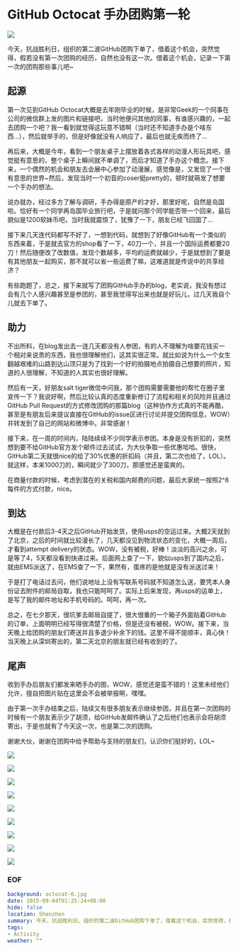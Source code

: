 GitHub Octocat 手办团购第一轮
===
![](https://cdn.shopify.com/s/files/1/0051/4802/products/mona-1_1024x1024.jpg?v=1422555084)

今天，抗战胜利日，组织的第二波GitHub团购下单了，借着这个机会，突然觉得，假若没有第一次团购的经历，自然也没有这一次。借着这个机会，记录一下第一次的团购那些事儿吧~

## 起源
第一次见到GitHub Octocat大概是去年刚毕业的时候，是非常Geek的一个同事在公司的微信群上发的图片和链接吧，当时他便问其他的同事，有谁感兴趣的，一起去团购一个吧？我一看到就觉得这玩意不错啊（当时还不知道手办是个啥东西...），然后就举手的，但是好像就没有人响应了，最后也就无疾而终了...

再后来，大概是今年，看到一个朋友桌子上摆放着各式各样的动漫人形玩具吧，感觉挺有意思的，整个桌子上瞬间就不单调了，而后才知道了手办这个概念。接下来，一个偶然的机会和朋友去会展中心参加了动漫展，感觉像是，又发现了一个很有意思的世界~然后，发现当时一个初音的coser挺pretty的，顿时就萌发了想要一个手办的想法。

说办就办，经过多方了解与调研，手办得是原产的才好，那里好呢，自然是岛国啦。恰好有一个同学再岛国毕业旅行吧，于是就问那个同学能否带一个回来，最后貌似是1200软妹币吧，当时我就震惊了，犹豫了一下，朋友已经飞回国了...

接下来几天连代码都写不好了，一想到代码，就想到了好像GitHub有一个类似的东西来着，于是就去官方的shop看了一下，40刀一个，并且一个国际运费都要20刀！然后随便改了改数值，发现个数越多，平均的运费就越少，于是就想到了要是有其他朋友一起购买，那不就可以省一些运费了嘛，这难道就是传说中的共享经济？

有些跑题了，总之，接下来就写了团购GitHub手办的blog，老实说，我没有想过会有几个人感兴趣甚至是参团的，甚至我觉得写出来也就是好玩儿，过几天我自个儿就去下单了。

## 助力
不出所料，在blog发出去一连几天都没有人参团，有的人不理解为啥要花钱买一个相对来说贵的东西，我也很理解他们，这其实很正常。就比如说为什么一个女生翻越艰难的山路到达山顶只是为了找到一个好的拍摄地点拍摄自己想要的照片，知道的人很理解，不知道的人其实也很好理解。

然后有一天，好朋友salt tiger微信中问我，那个团购需要需要他的帮忙在圈子里宣传一下？我说好啊，然后比较认真的态度重新修订了流程和相关的风险并且通过GitHub Pull Request的方式修改团购的那篇blog（这种协作方式真的不能再酷，甚至是有朋友后来提议直接在GitHub的issue区进行讨论并提交团购信息，WOW）并转发到了自己的网站和微博中。非常感谢！

接下来，在一周的时间内，陆陆续续不少同学表示参团。本身是没有折扣的，突然想到要不给GitHub官方发个邮件过去试试，为大伙争取一些优惠哈哈。很快，GitHub第二天就很nice的给了30%优惠的折扣码（并且，第二次也给了，LOL）。就这样，本来1000刀的，瞬间就少了300刀，那感觉还是蛮爽的。

在商量付款的时候，考虑到潜在的关税和国内邮费的问题，最后大家统一按照2^8每件的方式付款，nice。

## 到达
大概是在付款后3-4天之后GitHub开始发货，使用usps的空运过来。大概2天就到了北京，之后的时间就比较漫长了，几天都没见到物流状态的变化，大概一周后，才看到attempt delivery的状态。WOW，没有被税，好棒！淡淡的高兴之余，可是等了4，5天都没看到快递过来。后面网上查了一下，貌似usps到了国内之后，就由EMS派送了，在EMS查了一下，果然有，蛋疼的是他就是没有派送过来！

于是打了电话过去问，他们说地址上没有写联系号码就不知道怎么送，要凭本人身份证去附件的邮局自取，我也只能呵呵了。实际上后来发现，再usps的运单上，是写了我的邮件地址和手机号码的。呵呵，再一次。

总之，在七夕那天，很坑爹去邮局自提了，很大很重的一个箱子外面贴着GitHub的订单，上面明明已经写得很清楚了价格，但是还没有被税，WOW。接下来，当天晚上给团购的朋友们寄送并且多退少补余下的钱。这里不得不提顺丰，真心快！当天晚上从深圳寄出的，第二天北京的朋友就已经有收到的了。

## 尾声
收到手办后朋友们都发来晒手办的图，WOW，感觉还是蛮不错的！这里未经他们允许，擅自把图片贴在这里会不会被举报啊，嘿嘿。

由于第一次手办结束之后，陆续又有很多朋友表示继续参团，并且在第一次团购的时候有一个朋友表示少了胡须，给GitHub发邮件确认了之后他们也表示会将胡须寄出，于是也就有了今天这一次，也是第二次的团购。

谢谢大伙，谢谢在团购中给予帮助与支持的朋友们，认识你们挺好的，LOL~

![](octocat-1.jpg)

![](octocat-2.jpg)

![](octocat-3.jpg)

![](octocat-4.jpg)

![](octocat-5.jpg)

![](octocat-6.jpg)

![](octocat-7.jpg)

![](octocat-8.jpg)

![](octocat-9.jpg)


### EOF
```yaml
background: octocat-6.jpg
date: 2015-09-04T01:25:24+08:00
hide: false
location: Shenzhen
summary: 今天，抗战胜利日，组织的第二波GitHub团购下单了，借着这个机会，突然觉得，假若没有第一次团购的经历，自然也没有这一次。借着这个机会，记录一下第一次的团购那些事儿吧~
tags:
- Activity
weather: ""
```
